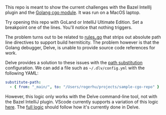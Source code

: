 This repo is meant to show the current challenges with the Bazel IntellIj plugin and
the [Golang cgo module](https://pkg.go.dev/cmd/cgo). It was run on a MacOS laptop.

Try opening this repo with GoLand or IntelliJ Ultimate Edition. Set a breakpoint one of the lines. You'll notice that
nothing triggers.

The problem turns out to be related to [rules_go](https://github.com/bazelbuild/rules_go/pull/3011) that strips out
absolute path line directives to support build hermiticity. The problem however
is that the Golang debugger, Delve, is unable to provide source code references for work.

Delve provides a solution to these issues with
the [path substitution](https://github.com/go-delve/delve/blob/master/Documentation/cli/substitutepath.md)
configuration. We can add a file
such as `~/.dlv/config.yml` with the following YAML:

```yaml
substitute-path:
  - { from: "_main/", to: "/Users/rogerhu/projects/sample-cgo-repo" }
```

However, this logic only works with the Delve command-line tool, not with the Bazel IntelliJ plugin. VScode currently
supports a variation of this logic [here](https://github.com/golang/vscode-go/blob/master/docs/debugging.md).
The [full logic](https://github.com/go-delve/delve/blob/master/pkg/locspec/locations.go#L554) should follow how it's
currently done in Delve.